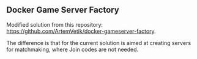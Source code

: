 ## Docker Game Server Factory

Modified solution from this repository: https://github.com/ArtemVetik/docker-gameserver-factory.

The difference is that for the current solution is aimed at creating servers for matchmaking, where Join codes are not needed.